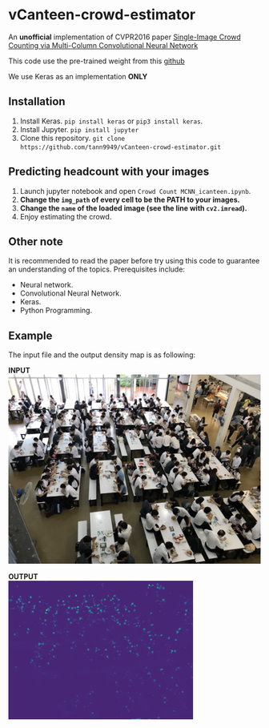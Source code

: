 # vCanteen-crowd-estimator

An **unofficial** implementation of CVPR2016 paper [Single-Image Crowd Counting via Multi-Column Convolutional Neural Network](https://www.cv-foundation.org/openaccess/content_cvpr_2016/papers/Zhang_Single-Image_Crowd_Counting_CVPR_2016_paper.pdf)

This code use the pre-trained weight from this [github](https://github.com/uestcchicken/crowd-counting-MCNN)

We use Keras as an implementation **ONLY**

## Installation
1. Install Keras. `pip install keras`  or `pip3 install keras`.
2. Install Jupyter. `pip install jupyter`
3. Clone this repository. `git clone https://github.com/tann9949/vCanteen-crowd-estimator.git`

## Predicting headcount with your images
1. Launch jupyter notebook and open `Crowd Count MCNN_icanteen.ipynb`.
2. **Change the `img_path` of every cell to be the PATH to your images.**
3. **Change the `name` of the loaded image (see the line with `cv2.imread`).**
4. Enjoy estimating the crowd.

## Other note
It is recommended to read the paper before try using this code to guarantee an understanding of the topics.
Prerequisites include: 
- Neural network.
- Convolutional Neural Network.
- Keras.
- Python Programming.

## Example
The input file and the output density map is as following:

**INPUT**<br>
![test_1](/icanteen_img/test_1.jpg)

**OUTPUT**<br>
![heatmap_test_1](/icanteen_heat/heat_test_1.png)

